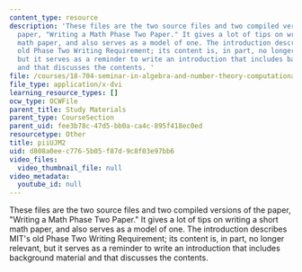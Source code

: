 ```yaml
---
content_type: resource
description: 'These files are the two source files and two compiled versions of the
  paper, "Writing a Math Phase Two Paper." It gives a lot of tips on writing a short
  math paper, and also serves as a model of one. The introduction describes MIT''s
  old Phase Two Writing Requirement; its content is, in part, no longer relevant,
  but it serves as a reminder to write an introduction that includes background material
  and that discusses the contents. '
file: /courses/18-704-seminar-in-algebra-and-number-theory-computational-commutative-algebra-and-algebraic-geometry-fall-2008/d808a0eec7765b05f87d9c8f03e97bb6_piiUJM2.dvi
file_type: application/x-dvi
learning_resource_types: []
ocw_type: OCWFile
parent_title: Study Materials
parent_type: CourseSection
parent_uid: fee3b78c-47d5-bb0a-ca4c-895f418ec0ed
resourcetype: Other
title: piiUJM2
uid: d808a0ee-c776-5b05-f87d-9c8f03e97bb6
video_files:
  video_thumbnail_file: null
video_metadata:
  youtube_id: null
---
```

These files are the two source files and two compiled versions of the paper, "Writing a Math Phase Two Paper." It gives a lot of tips on writing a short math paper, and also serves as a model of one. The introduction describes MIT's old Phase Two Writing Requirement; its content is, in part, no longer relevant, but it serves as a reminder to write an introduction that includes background material and that discusses the contents. 


